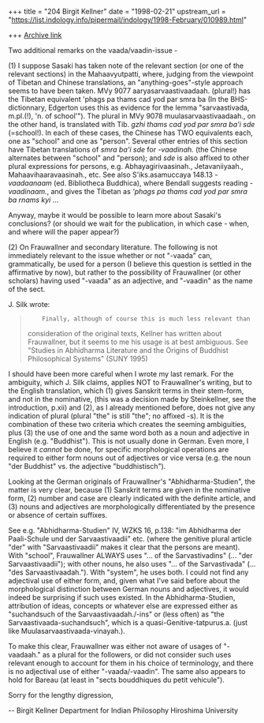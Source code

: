 +++
title = "204 Birgit Kellner"
date = "1998-02-21"
upstream_url = "https://list.indology.info/pipermail/indology/1998-February/010989.html"

+++
[Archive link](https://list.indology.info/pipermail/indology/1998-February/010989.html)

Two additional remarks on the vaada/vaadin-issue -

(1) I suppose Sasaki has taken note of the relevant section (or one of
the relevant sections) in the Mahaavyutpatti, where, judging from the
viewpoint of Tibetan and Chinese translations, an "anything-goes"-style
approach seems to have been taken. MVy 9077 aaryasarvaastivaadaah.
(plural!) has the Tibetan equivalent 'phags pa thams cad yod par smra ba
(In the BHS-dictionnary, Edgerton uses this as evidence for the lemma
"sarvaastivada, m.pl.(!), 'n. of school'"). The plural in MVy 9078
muulasarvaastivaadaah., on the other hand, is translated with Tib. _gzhi
thams cad yod par smra ba'i sde_ (=school!). In each of these cases, the
Chinese has TWO equivalents each, one as "school" and one as "person".
Several other entries of this section have Tibetan translations of _smra
ba'i sde_ for _-vaadinah._ (the Chinese alternates between "school" and
"person); and _sde_ is also affixed to other plural expressions for
persons, e.g. Abhayagirivaasinah., Jetavaniiyaah.,
Mahaavihaaravaasinah., etc. See also S'iks.asamuccaya 148.13
_-vaadaanaam_ (ed. Bibliotheca
Buddhica), where Bendall suggests reading _-vaadinaam._, and gives the
Tibetan as _'phags pa
thams cad yod par smra ba rnams kyi_ ...

Anyway, maybe it would be possible to learn more about Sasaki's
conclusions? (or
should we wait for the publication, in which case - when, and where will
the paper appear?)

(2) On Frauwallner and secondary literature. The following is not
immediately relevant to the issue whether or not "-vaada" can,
grammatically, be used for a person
(I believe this question is settled in the affirmative by now), but
rather to the possibility of Frauwallner (or other scholars) having used
"-vaada" as an adjective, and "-vaadin" as the name of the sect.

J. Silk wrote:
>         Finally, although of course this is much less relevant than
> consideration of the original texts, Kellner has written about Frauwallner,
> but it seems to me his usage is at best ambiguous. See "Studies in
> Abhidharma Literature and the Origins of Buddhist Philosophical Systems"
> (SUNY 1995) <skip>

I should have been more careful when I wrote my last remark. For the
ambiguity, which J. Silk claims, applies NOT to Frauwallner's writing,
but to the English
translation, which (1) gives Sanskrit terms in their stem-form, and not
in the nominative, (this was a decision made by Steinkellner, see the
introduction, p.xii) and (2), as I already mentioned before, does not
give any indication of plural (plural "the" is still "the"; no affixed
-s). It is the combination of these two criteria which creates the
seeming ambiguities, plus (3) the use of one and the same
word both as a noun and adjective in English (e.g. "Buddhist"). This is
not usually done in German. Even more, I believe it *cannot* be done,
for specific morphological operations are required to either form nouns
out of adjectives or vice versa (e.g. the noun "der Buddhist" vs. the
adjective "buddhistisch").

Looking at the German originals of Frauwallner's "Abhidharma-Studien",
the matter is very clear, because (1)
Sanskrit terms are given in the nominative form, (2) number and case are
clearly indicated with the definite article, and (3) nouns and
adjectives are morphologically differentiated by the presence or absence
of certain
suffixes.

See e.g. "Abhidharma-Studien" IV,
WZKS 16, p.138: "im Abhidharma der Paali-Schule und der Sarvaastivaadii"
etc. (where the genitive plural article "der" with "Sarvaastivaadii"
makes it clear that the persons are meant). With "school", Frauwallner
ALWAYS uses "... of the Sarvastivadins" (... "der Sarvaastivaadii");
with other nouns, he also uses "... of the Sarvastivada" (... "des
Sarvaastivaadah."). With "system", he uses both. I could not find any
adjectival use of either form, and, given what I've said before about
the morphological
distinction between German nouns and adjectives, it would indeed be
surprising if such uses
existed. In the Abhidharma-Studien, attribution of ideas, concepts or
whatever else are expressed either as "suchandsuch of the
Sarvaastivaadah./-ins" or (less often) as "the
Sarvaastivaada-suchandsuch", which is a quasi-Genitive-tatpurus.a. (just
like Muulasarvaastivaada-vinayah.).

To make this clear, Frauwallner was either not aware of usages of
"-vaadaah." as a plural for the followers, or did not consider such uses
relevant enough to account for them in his choice of terminology, and
there is no adjectival use of either "-vaada/-vaadin". The same also
appears to hold for Bareau (at least in "sects bouddhiques du
petit vehicule").

Sorry for the lengthy digression,

--
Birgit Kellner
Department for Indian Philosophy
Hiroshima University



